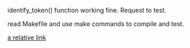 identify_token() function working fine. Request to test. 

read Makefile and use make commands to compile and test.

[a relative link](Makefile)


